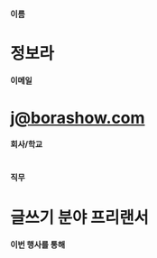 #### 이름	
#	정보라
	
#### 이메일	
# 	j@borashow.com
	
#### 회사/학교	
# 	
	
#### 직무	
#	글쓰기 분야 프리랜서
	
#### 이번 행사를 통해 	
#	
